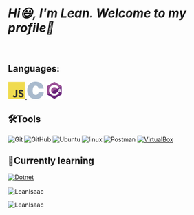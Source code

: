 <h1><i>Hi😃, I'm Lean. Welcome to my profile🤠</i></h1>
 <br>
<h2 align="left">Languages:</h3>

<p align="left"> <a href="https://www.cprogramming.com/" target="_blank" rel="noreferrer"> 
<img src="https://raw.githubusercontent.com/devicons/devicon/master/icons/javascript/javascript-original.svg" alt="javascript" width="40" height="40"/> </a>
<img src="https://raw.githubusercontent.com/devicons/devicon/master/icons/c/c-original.svg" alt="c" width="40" height="40"/> </a> <a href="https://www.w3schools.com/cs/" target="_blank" rel="noreferrer"> <img src="https://raw.githubusercontent.com/devicons/devicon/master/icons/csharp/csharp-original.svg" alt="csharp" width="40" height="40"/> </a> </p>

<h2 align="left">🛠Tools</h3>

![Git](https://img.shields.io/badge/Git-F05032?style=for-the-badge&logo=git&logoColor=white)
![GitHub](https://img.shields.io/badge/GitHub-100000?style=for-the-badge&logo=github&logoColor=white)
![Ubuntu](https://img.shields.io/badge/Ubuntu-E95420?style=for-the-badge&logo=ubuntu&logoColor=white)
<img src="https://img.shields.io/badge/Linux-FCC624?style=for-the-badge&logo=linux&logoColor=black" alt="linux">
![Postman](https://img.shields.io/badge/Postman-FF6C37?style=for-the-badge&logo=Postman&logoColor=white)
[![VirtualBox](https://img.shields.io/badge/VirtualBox-21416b?style=for-the-badge&logo=VirtualBox&logoColor=white)]()

<h2 align="left">📝Currently learning</h3>

[![Dotnet](https://img.shields.io/badge/.NET-512BD4?style=for-the-badge&logo=dotnet&logoColor=white)]()

<!-- <div> -->

<p align="left">
<a>
<img align="center" src="https://github-readme-stats.vercel.app/api?username=LeanIsaac&show_icons=true&theme=radical&count_private=true&locale=en" alt="LeanIsaac" />
</a>
</p>

<p align="left">
<img src="https://github-readme-stats.vercel.app/api/top-langs?username=LeanIsaac&show_icons=true&theme=radical&locale=en&layout=compact" alt="LeanIsaac" />
</p>

